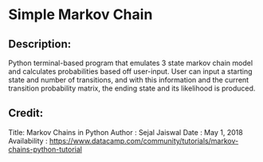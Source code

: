 # Simple Markov Chain

## Description:
Python terminal-based program that emulates 3 state markov chain model and calculates probabilities based off user-input. User can input a 
starting state and number of transitions, and with this information and the current transition probability matrix, the ending state and its 
likelihood is produced.

## Credit:
Title: Markov Chains in Python
Author : Sejal Jaiswal
Date : May 1, 2018
Availability : https://www.datacamp.com/community/tutorials/markov-chains-python-tutorial

